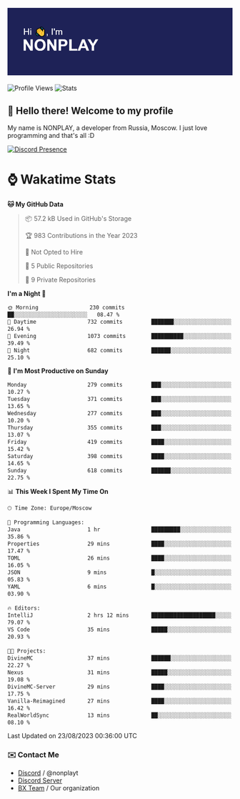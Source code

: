![Discord Presence](./header.png)
<br></br>
![Profile Views](https://komarev.com/ghpvc/?username=NONPLAYT&color=blue&style=for-the-badge)
![Stats](https://img.shields.io/badge/0%25-OPTIMIZED-orange?style=for-the-badge)


## :wave: Hello there! Welcome to my profile

My name is NONPLAY, a developer from Russia, Moscow. I just love programming and that's all :D

[![Discord Presence](https://lanyard.cnrad.dev/api/597087584090587177?showDisplayName=true)](https://discord.com/users/597087584090587177) 

# ⌚ Wakatime Stats

<!--START_SECTION:waka-->
**🐱 My GitHub Data** 

> 📦 57.2 kB Used in GitHub's Storage 
 > 
> 🏆 983 Contributions in the Year 2023
 > 
> 🚫 Not Opted to Hire
 > 
> 📜 5 Public Repositories 
 > 
> 🔑 9 Private Repositories 
 > 
**I'm a Night 🦉** 

```text
🌞 Morning                230 commits         ██░░░░░░░░░░░░░░░░░░░░░░░   08.47 % 
🌆 Daytime                732 commits         ███████░░░░░░░░░░░░░░░░░░   26.94 % 
🌃 Evening                1073 commits        ██████████░░░░░░░░░░░░░░░   39.49 % 
🌙 Night                  682 commits         ██████░░░░░░░░░░░░░░░░░░░   25.10 % 
```
📅 **I'm Most Productive on Sunday** 

```text
Monday                   279 commits         ███░░░░░░░░░░░░░░░░░░░░░░   10.27 % 
Tuesday                  371 commits         ███░░░░░░░░░░░░░░░░░░░░░░   13.65 % 
Wednesday                277 commits         ███░░░░░░░░░░░░░░░░░░░░░░   10.20 % 
Thursday                 355 commits         ███░░░░░░░░░░░░░░░░░░░░░░   13.07 % 
Friday                   419 commits         ████░░░░░░░░░░░░░░░░░░░░░   15.42 % 
Saturday                 398 commits         ████░░░░░░░░░░░░░░░░░░░░░   14.65 % 
Sunday                   618 commits         ██████░░░░░░░░░░░░░░░░░░░   22.75 % 
```


📊 **This Week I Spent My Time On** 

```text
🕑︎ Time Zone: Europe/Moscow

💬 Programming Languages: 
Java                     1 hr                █████████░░░░░░░░░░░░░░░░   35.86 % 
Properties               29 mins             ████░░░░░░░░░░░░░░░░░░░░░   17.47 % 
TOML                     26 mins             ████░░░░░░░░░░░░░░░░░░░░░   16.05 % 
JSON                     9 mins              █░░░░░░░░░░░░░░░░░░░░░░░░   05.83 % 
YAML                     6 mins              █░░░░░░░░░░░░░░░░░░░░░░░░   03.90 % 

🔥 Editors: 
IntelliJ                 2 hrs 12 mins       ████████████████████░░░░░   79.07 % 
VS Code                  35 mins             █████░░░░░░░░░░░░░░░░░░░░   20.93 % 

🐱‍💻 Projects: 
DivineMC                 37 mins             ██████░░░░░░░░░░░░░░░░░░░   22.27 % 
Nexus                    31 mins             █████░░░░░░░░░░░░░░░░░░░░   19.08 % 
DivineMC-Server          29 mins             ████░░░░░░░░░░░░░░░░░░░░░   17.75 % 
Vanilla-Reimagined       27 mins             ████░░░░░░░░░░░░░░░░░░░░░   16.42 % 
RealWorldSync            13 mins             ██░░░░░░░░░░░░░░░░░░░░░░░   08.10 % 
```


 Last Updated on 23/08/2023 00:36:00 UTC
<!--END_SECTION:waka-->

### ✉️ Contact Me

- [Discord](https://discord.com/users/597087584090587177) / @nonplayt
- [Discord Server](https://discord.gg/p7cxhw7E2M)
- [BX Team](https://github.com/BX-Team) / Our organization
